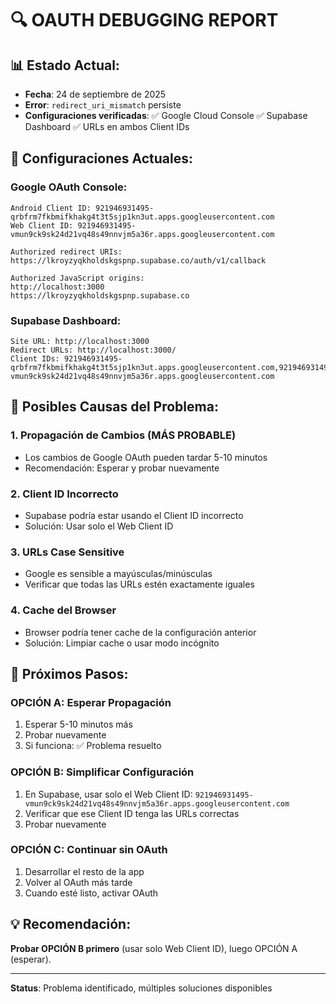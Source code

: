 # 🔍 OAUTH DEBUGGING REPORT

## 📊 Estado Actual:
- **Fecha**: 24 de septiembre de 2025
- **Error**: `redirect_uri_mismatch` persiste
- **Configuraciones verificadas**:
  ✅ Google Cloud Console
  ✅ Supabase Dashboard
  ✅ URLs en ambos Client IDs

## 🔧 Configuraciones Actuales:

### Google OAuth Console:
```
Android Client ID: 921946931495-qrbfrm7fkbmifkhakg4t3t5sjp1kn3ut.apps.googleusercontent.com
Web Client ID: 921946931495-vmun9ck9sk24d21vq48s49nnvjm5a36r.apps.googleusercontent.com

Authorized redirect URIs:
https://lkroyzyqkholdskgspnp.supabase.co/auth/v1/callback

Authorized JavaScript origins:
http://localhost:3000
https://lkroyzyqkholdskgspnp.supabase.co
```

### Supabase Dashboard:
```
Site URL: http://localhost:3000
Redirect URLs: http://localhost:3000/
Client IDs: 921946931495-qrbfrm7fkbmifkhakg4t3t5sjp1kn3ut.apps.googleusercontent.com,921946931495-vmun9ck9sk24d21vq48s49nnvjm5a36r.apps.googleusercontent.com
```

## 🚨 Posibles Causas del Problema:

### 1. **Propagación de Cambios (MÁS PROBABLE)**
- Los cambios de Google OAuth pueden tardar 5-10 minutos
- Recomendación: Esperar y probar nuevamente

### 2. **Client ID Incorrecto**
- Supabase podría estar usando el Client ID incorrecto
- Solución: Usar solo el Web Client ID

### 3. **URLs Case Sensitive**
- Google es sensible a mayúsculas/minúsculas
- Verificar que todas las URLs estén exactamente iguales

### 4. **Cache del Browser**
- Browser podría tener cache de la configuración anterior
- Solución: Limpiar cache o usar modo incógnito

## 🎯 Próximos Pasos:

### OPCIÓN A: Esperar Propagación
1. Esperar 5-10 minutos más
2. Probar nuevamente
3. Si funciona: ✅ Problema resuelto

### OPCIÓN B: Simplificar Configuración
1. En Supabase, usar solo el Web Client ID:
   `921946931495-vmun9ck9sk24d21vq48s49nnvjm5a36r.apps.googleusercontent.com`
2. Verificar que ese Client ID tenga las URLs correctas
3. Probar nuevamente

### OPCIÓN C: Continuar sin OAuth
1. Desarrollar el resto de la app
2. Volver al OAuth más tarde
3. Cuando esté listo, activar OAuth

## 💡 Recomendación:
**Probar OPCIÓN B primero** (usar solo Web Client ID), luego OPCIÓN A (esperar).

---
**Status**: Problema identificado, múltiples soluciones disponibles